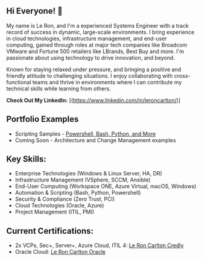 ## Hi Everyone! 👋

<!--
**lcarlton-public/lcarlton-public** is a ✨ _special_ ✨ repository because its `README.md` (this file) appears on your GitHub profile. -->

My name is Le Ron, and I'm a experienced Systems Engineer with a track record of success in dynamic, large-scale environments. I bring experience in cloud technologies, infrastructure management, and end-user computing, gained through roles at major tech companies like Broadcom VMware and Fortune 500 retailers like LBrands, Best Buy and more. I'm passionate about using technology to drive innovation, and beyond.

Known for staying relaxed under pressure, and bringing a positive and friendly attitude to challenging situations. I enjoy collaborating with cross-functional teams and thrive in environments where I can contribute my technical skills while learning from others.

**Check Out My LinkedIn:** [(https://www.linkedin.com/in/leroncarlton/)]

## Portfolio Examples
* Scripting Samples - [Powershell, Bash, Python, and More](https://github.com/lcarlton-public/resume_examples)
* Coming Soon - Architecture and Change Management examples

## Key Skills:

* Enterprise Technologies (Windows & Linux Server, HA, DR)
* Infrastructure Management (VSphere, SCCM, Ansible)
* End-User Computing (Workspace ONE, Azure Virtual, macOS, Windows)
* Automation & Scripting (Bash, Python, Powershell)
* Security & Compliance (Zero Trust, PCI)
* Cloud Technologies (Oracle, Azure)
* Project Management (ITIL, PMI)

## Current Certifications: 
* 2x VCPs, Sec+, Server+, Azure Cloud, ITIL 4: [Le Ron Carlton Credly](https://www.credly.com/users/leron-carlton)
* Oracle Cloud: [Le Ron Carlton Oracle](https://catalog-education.oracle.com/pls/certview/sharebadge?id=C87A0D493E4EFCA68F0B8640FB7D056BAA8636E9DE70D22E4B41539E1DF5C001)

<!--
Here are some ideas to get you started:

- 🔭 I’m currently working on ...
- 🌱 I’m currently learning ...
- 👯 I’m looking to collaborate on ...
- 🤔 I’m looking for help with ...
- 💬 Ask me about ...
- 📫 How to reach me: ...
- 😄 Pronouns: ...
- ⚡ Fun fact: ...
-->
